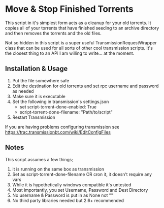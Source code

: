 # Move & Stop Finished Torrents
This script in it's simplest form acts as a cleanup for your old torrents.
It copies all of your torrents that have finished seeding to an archive directory and then removes the torrents and the old files.

Not so hidden in this script is a super useful TransmissionRequestWrapper class that can be used for all sorts of other cool transmission scripts. It's the closest thing to an API I am willing to write... at the moment.


## Installation & Usage
1. Put the file somewhere safe
2. Edit the destination for old torrents and set rpc username and password as needed
3. Make sure it is executable
4. Set the following in transmission's settings.json
    - set script-torrent-done-enabled: True
    - script-torrent-done-filename: "Path/to/script"
5. Restart Transmission

If you are having problems configuring transmission see https://trac.transmissionbt.com/wiki/EditConfigFiles

## Notes
This script assumes a few things;
1. it is running on the same box as transmission
2. Set as script-torrent-done-filename OR cron it, it doesn't require any vars
3. While it is hypothetically windows compatible it's untested
4. Most importantly, you set Username, Password and Dest Directory
5. No username & Password is put in as None not ""
6. No third party libraries needed but 2.6+ recommended
